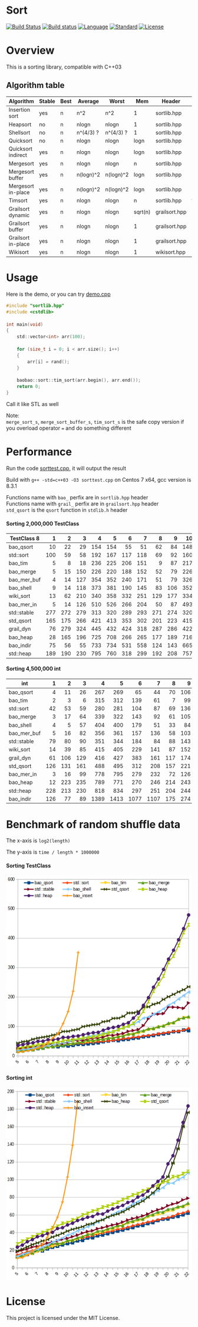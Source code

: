 # Sort

[![Build Status](https://travis-ci.org/Baobaobear/sort.svg?branch=master)](https://travis-ci.org/Baobaobear/sort) [![Build status](https://ci.appveyor.com/api/projects/status/wtt8m5ss33jxl3og?svg=true)](https://ci.appveyor.com/project/Baobaobear/sort) [![Language](https://img.shields.io/badge/language-C++-blue.svg)](https://isocpp.org/) [![Standard](https://img.shields.io/badge/C++-03-orange.svg)](https://en.wikipedia.org/wiki/C%2B%2B#Standardization) [![License](https://img.shields.io/badge/license-MIT-blue.svg)](https://opensource.org/licenses/MIT)

# Overview

This is a sorting library, compatible with C++03

## Algorithm table

Algorithm     | Stable|Best|  Average  |   Worst   | Mem | Header | Name |
-------------------|---|---|-----------|-----------|-----|--------| -----|
Insertion sort     |yes| n | n^2       | n^2       | 1   | sortlib.hpp | insert_sort |
Heapsort           |no | n | nlogn     | nlogn     | 1   | sortlib.hpp | heap_sort |
Shellsort          |no | n | n^(4/3) ? | n^(4/3) ? | 1   | sortlib.hpp | shell_sort |
Quicksort          |no | n | nlogn     | nlogn     | logn| sortlib.hpp | quick_sort |
Quicksort indirect |yes| n | nlogn     | nlogn     | logn| sortlib.hpp | indirect_qsort |
Mergesort          |yes| n | nlogn     | nlogn     | n   | sortlib.hpp | merge_sort |
Mergesort buffer   |yes| n | n(logn)^2 | n(logn)^2 | logn| sortlib.hpp | merge_sort_buffer |
Mergesort in-place |yes| n | n(logn)^2 | n(logn)^2 | logn| sortlib.hpp | merge_sort_in_place |
Timsort            |yes| n | nlogn     | nlogn     | n   | sortlib.hpp | tim_sort |
Grailsort dynamic  |yes| n | nlogn     | nlogn | sqrt(n) | grailsort.hpp | grail_sort |
Grailsort buffer   |yes| n | nlogn     | nlogn | 1       | grailsort.hpp | grail_sort_buffer |
Grailsort in-place |yes| n | nlogn     | nlogn | 1       | grailsort.hpp |grail_sort_in_place|
Wikisort           |yes| n | nlogn     | nlogn     | 1   | wikisort.hpp | wiki_sort |

# Usage

Here is the demo, or you can try [demo.cpp](demo.cpp)

```c
#include "sortlib.hpp"
#include <cstdlib>

int main(void)
{
    std::vector<int> arr(100);

    for (size_t i = 0; i < arr.size(); i++)
    {
        arr[i] = rand();
    }

    baobao::sort::tim_sort(arr.begin(), arr.end());
    return 0;
}
```

Call it like STL as well

Note:  
`merge_sort_s`, `merge_sort_buffer_s`, `tim_sort_s` is the safe copy version if you overload operator `=` and do something different

# Performance

Run the code [sorttest.cpp](sorttest.cpp), it will output the result

Build with `g++ -std=c++03 -O3 sorttest.cpp` on Centos 7 x64, gcc version is 8.3.1

Functions name with `bao_` perfix are in `sortlib.hpp` header  
Functions name with `grail_` perfix are in `grailsort.hpp` header  
`std_qsort` is the `qsort` function in `stdlib.h` header

#### Sorting 2,000,000 TestClass

TestClass 8 |  1  |  2  |  3  |  4  |  5  |  6  |  7  |  8  |  9  |  10 |  11 | Avg |
------------|----:|----:|----:|----:|----:|----:|----:|----:|----:|----:|----:|----:|
bao_qsort   |   10|   22|   29|  154|  154|   55|   51|   62|   84|  148|  117|   80|
std::sort   |  100|   59|   58|  192|  167|  117|  118|   69|   92|  160|  129|  114|
bao_tim     |    5|    8|   18|  236|  225|  206|  151|    9|   87|  217|  114|  116|
bao_merge   |    5|   15|  150|  226|  220|  188|  152|   52|   79|  226|  127|  130|
bao_mer_buf |    4|   14|  127|  354|  352|  240|  171|   51|   79|  326|  125|  167|
bao_shell   |    9|   14|  118|  373|  381|  190|  145|   83|  106|  352|  136|  173|
wiki_sort   |   13|   62|  210|  340|  358|  332|  251|  129|  177|  334|  145|  213|
bao_mer_in  |    5|   14|  126|  510|  526|  266|  204|   50|   87|  493|  163|  222|
std::stable |  277|  272|  279|  313|  320|  289|  293|  271|  274|  320|  146|  277|
std_qsort   |  165|  175|  266|  421|  413|  353|  302|  201|  223|  415|  260|  290|
grail_dyn   |   76|  279|  324|  445|  432|  424|  318|  287|  286|  422|  215|  318|
bao_heap    |   28|  165|  196|  725|  708|  266|  265|  177|  189|  716|  172|  327|
bao_indir   |   75|   56|   55|  733|  734|  531|  558|  124|  143|  665|  153|  347|
std::heap   |  189|  190|  230|  795|  760|  318|  299|  192|  208|  757|  217|  377|

#### Sorting 4,500,000 int

int         |  1  |  2  |  3  |  4  |  5  |  6  |  7  |  8  |  9  |  10 |  11 | Avg |
------------|----:|----:|----:|----:|----:|----:|----:|----:|----:|----:|----:|----:|
bao_qsort   |    4|   11|   26|  267|  269|   65|   44|   70|  106|  256|  190|  118|
bao_tim     |    2|    3|    6|  315|  312|  139|   61|    7|   99|  315|  204|  133|
std::sort   |   42|   53|   59|  280|  281|  104|   87|   69|  136|  271|  211|  144|
bao_merge   |    3|   17|   64|  339|  322|  143|   92|   61|  105|  316|  217|  152|
bao_shell   |    4|    5|   57|  404|  400|  179|   51|   33|   84|  379|  216|  164|
bao_mer_buf |    5|   16|   82|  356|  361|  157|  136|   58|  103|  350|  215|  167|
std::stable |   79|   80|   90|  351|  344|  184|   84|   88|  143|  340|  241|  184|
wiki_sort   |   14|   39|   85|  415|  405|  229|  141|   87|  152|  395|  246|  200|
grail_dyn   |   61|  106|  129|  416|  427|  383|  161|  117|  174|  392|  389|  250|
std_qsort   |  126|  131|  161|  488|  495|  312|  208|  157|  221|  477|  380|  286|
bao_mer_in  |    3|   16|   99|  778|  795|  279|  232|   72|  126|  728|  324|  313|
bao_heap    |   12|  223|  235|  789|  771|  270|  246|  214|  243|  783|  299|  371|
std::heap   |  228|  213|  230|  818|  834|  297|  251|  204|  244|  819|  350|  408|
bao_indir   |  126|   77|   89| 1389| 1413| 1077| 1107|  175|  274| 1268|  333|  666|

# Benchmark of random shuffle data 

The x-axis is `log2(length)`

The y-axis is `time / length * 1000000`

#### Sorting TestClass

[![](img/benchmark_class8.png)](img/benchmark_class8.png)

#### Sorting int

[![](img/benchmark_int.png)](img/benchmark_int.png)



# License

This project is licensed under the MIT License.

